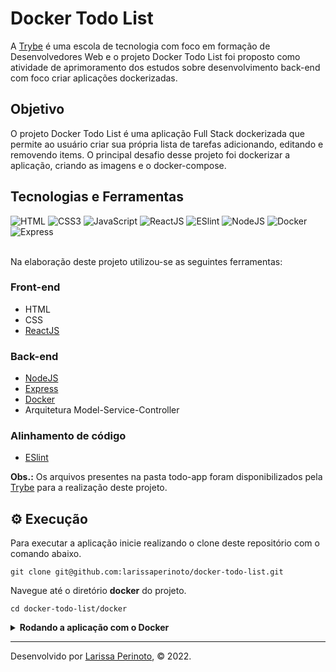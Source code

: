 # Docker Todo List

A [Trybe](https://www.betrybe.com/) é uma escola de tecnologia com foco em formação de Desenvolvedores Web e o projeto Docker Todo List foi proposto como atividade de aprimoramento dos estudos sobre desenvolvimento back-end com foco criar aplicações dockerizadas. 

## Objetivo

O projeto Docker Todo List é uma aplicação Full Stack dockerizada que permite ao usuário criar sua própria lista de tarefas adicionando, editando e removendo items. O principal desafio desse projeto foi dockerizar a aplicação, criando as imagens e o docker-compose.

## Tecnologias e Ferramentas
<div>
   <img src='https://img.shields.io/badge/HTML5-E34F26?style=for-the-badge&logo=html5&logoColor=white' alt='HTML' />
    <img src='https://img.shields.io/badge/CSS3-1572B6?style=for-the-badge&logo=css3&logoColor=white' alt='CSS3' />
    <img src='https://img.shields.io/badge/JavaScript-F7DF1E?style=for-the-badge&logo=javascript&logoColor=black' alt='JavaScript' />
    <img src='https://img.shields.io/badge/React-20232A?style=for-the-badge&logo=react&logoColor=61DAFB' alt='ReactJS' />
    <img src='https://img.shields.io/badge/eslint-3A33D1?style=for-the-badge&logo=eslint&logoColor=white' alt='ESlint' />
    <img src="https://img.shields.io/badge/Node.js-339933?style=for-the-badge&logo=nodedotjs&logoColor=white" alt="NodeJS"/>
    <img src="https://img.shields.io/badge/Docker-2CA5E0?style=for-the-badge&logo=docker&logoColor=white" alt="Docker"/>
    <img src="https://img.shields.io/badge/Express.js-000000?style=for-the-badge&logo=express&logoColor=white" alt="Express"/>
</div>

<br>

Na elaboração deste projeto utilizou-se as seguintes ferramentas:

### Front-end
- HTML
- CSS
- [ReactJS](https://pt-br.reactjs.org/)

### Back-end
- [NodeJS](https://nodejs.org/en/)
- [Express](https://expressjs.com/pt-br/)
- [Docker](https://www.docker.com/)
- Arquitetura Model-Service-Controller

### Alinhamento de código
- [ESlint](https://eslint.org/)

**Obs.:** Os arquivos presentes na pasta todo-app foram disponibilizados pela [Trybe](https://www.betrybe.com/) para a realização deste projeto.

## ⚙️ Execução

Para executar a aplicação inicie realizando o clone deste repositório com o comando abaixo.

    git clone git@github.com:larissaperinoto/docker-todo-list.git
    
Navegue até o diretório **docker** do projeto.

    cd docker-todo-list/docker

<details>
   <summary><strong>Rodando a aplicação com o Docker</strong></summary> 
  </br>
  
  <strong>Obs:</strong> Para rodar a aplicação dessa forma você deve ter o [Docker](https://www.docker.com/) instalado na sua máquina.
  
  </br>
  
  Instale as depedências do projeto na pasta back-end, fornt-end e tests rodando o comando abaixo em cada pasta

        npm install
  
  Na pasta docker do projeto, suba o container <strong>todofront</strong>, <strong>todoback</strong> e <strong>todotests</strong> utilizando o docker-compose.yml. Utilize o comando abaixo.

        docker-compose up -d

Entre no terminal do container de back-end

        docker exec -it todoback bash

Dentro do terminal, inicie o servidor

        npm run dev
        
 Entre no terminal do container de front-end
    
        docker exec -it todofront bash
        
 Inicie a aplicação react com o comando abaixo dentro do terminal do container
    
        npm start

</details>

---

Desenvolvido por [Larissa Perinoto](www.linkedin.com/in/larissaperinoto), © 2022.
